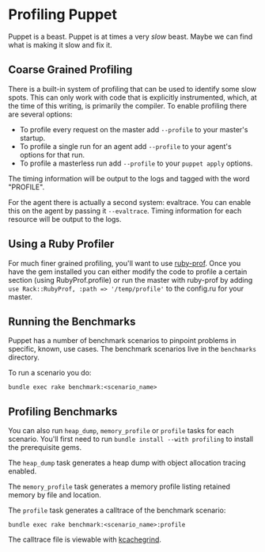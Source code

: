 # Profiling Puppet

Puppet is a beast. Puppet is at times a very *slow* beast. Maybe we can find
what is making it slow and fix it.

## Coarse Grained Profiling

There is a built-in system of profiling that can be used to identify some slow
spots. This can only work with code that is explicitly instrumented, which, at
the time of this writing, is primarily the compiler. To enable profiling there
are several options:

* To profile every request on the master add `--profile` to your master's
  startup.
* To profile a single run for an agent add `--profile` to your agent's options
  for that run.
* To profile a masterless run add `--profile` to your `puppet apply` options.

The timing information will be output to the logs and tagged with the word
"PROFILE".

For the agent there is actually a second system: evaltrace. You can enable this
on the agent by passing it `--evaltrace`. Timing information for each resource
will be output to the logs.

## Using a Ruby Profiler

For much finer grained profiling, you'll want to use
[ruby-prof](https://rubygems.org/gems/ruby-prof). Once you have the gem
installed you can either modify the code to profile a certain section (using
RubyProf.profile) or run the master with ruby-prof by adding `use
Rack::RubyProf, :path => '/temp/profile'` to the config.ru for your master.

## Running the Benchmarks

Puppet has a number of benchmark scenarios to pinpoint problems in specific,
known, use cases. The benchmark scenarios live in the `benchmarks` directory.

To run a scenario you do:

    bundle exec rake benchmark:<scenario_name>

## Profiling Benchmarks

You can also run `heap_dump`, `memory_profile` or `profile` tasks for each
scenario. You'll first need to run `bundle install --with profiling` to
install the prerequisite gems.

The `heap_dump` task generates a heap dump with object allocation
tracing enabled.

The `memory_profile` task generates a memory profile listing retained memory
by file and location.

The `profile` task generates a calltrace of the benchmark scenario:

    bundle exec rake benchmark:<scenario_name>:profile

The calltrace file is viewable with
[kcachegrind](http://kcachegrind.sourceforge.net/html/Home.html).
